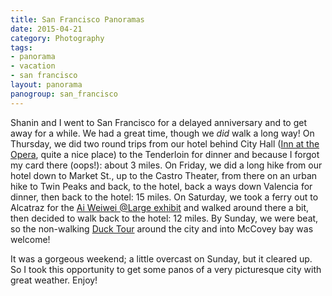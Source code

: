 ```yaml
---
title: San Francisco Panoramas
date: 2015-04-21
category: Photography
tags: 
- panorama
- vacation
- san francisco
layout: panorama
panogroup: san_francisco
---
```


Shanin and I went to San Francisco for a delayed anniversary and to get away for a while. We had a great time, though we
*did* walk a long way! On Thursday, we did two round trips from our hotel behind City Hall ([Inn at the Opera](https://www.extraholidays.com/san-francisco-california/inn-at-the-opera.aspx),
quite a nice place) to the Tenderloin for dinner and because I forgot my card there (oops!): about 3 miles. On Friday,
we did a long hike from our hotel down to Market St., up to the Castro Theater, from there on an urban hike to Twin Peaks
and back, to the hotel, back a ways down Valencia for dinner, then back to the hotel: 15 miles. On Saturday, we took a
ferry out to Alcatraz for the [Ai Weiwei @Large exhibit](http://www.for-site.org/project/ai-weiwei-alcatraz/) and walked around there a bit, then decided to walk back to the hotel: 12 miles. By Sunday, we were
beat, so the non-walking [Duck Tour](http://sanfrancisco.ridetheducks.com/) around the city and into McCovey bay was welcome!

It was a gorgeous weekend; a little overcast on Sunday, but it cleared up. So I took this opportunity to get some panos
of a very picturesque city with great weather. Enjoy!

